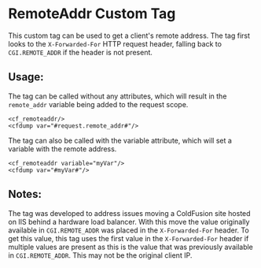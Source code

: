 RemoteAddr Custom Tag
=====================

This custom tag can be used to get a client's remote address. The tag first looks to the `X-Forwarded-For` HTTP request header, falling back to `CGI.REMOTE_ADDR` if the header is not present.

Usage:
------

The tag can be called without any attributes, which will result in the `remote_addr` variable being added to the request scope.

    <cf_remoteaddr/>
    <cfdump var="#request.remote_addr#"/> 

The tag can also be called with the variable attribute, which will set a variable with the remote address.

    <cf_remoteaddr variable="myVar"/>
    <cfdump var="#myVar#"/>

Notes:
------

The tag was developed to address issues moving a ColdFusion site hosted on IIS behind a hardware load balancer. With this move the value originally available in `CGI.REMOTE_ADDR` was placed in the `X-Forwarded-For` header. To get this value, this tag uses the first value in the `X-Forwarded-For` header if multiple values are present as this is the value that was previously available in `CGI.REMOTE_ADDR`. This may not be the original client IP.
